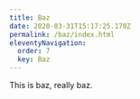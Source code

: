 ```yaml
---
title: Baz
date: 2020-03-31T15:17:25.170Z
permalink: /baz/index.html
eleventyNavigation:
  order: 7
  key: Baz
---
```

This is baz, really baz.
